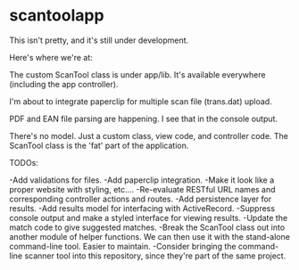 # scantoolapp

This isn't pretty, and it's still under development.

Here's where we're at:

The custom ScanTool class is under app/lib. It's available everywhere (including the app controller). 

I'm about to integrate paperclip for multiple scan file (trans.dat) upload.

PDF and EAN file parsing are happening. I see that in the console output.

There's no model. Just a custom class, view code, and controller code. The ScanTool class is the 'fat' part of the application.

TODOs:

-Add validations for files.
-Add paperclip integration.
-Make it look like a proper website with styling, etc....
-Re-evaluate RESTful URL names and corresponding controller actions and routes.
-Add persistence layer for results.
-Add results model for interfacing with ActiveRecord.
-Suppress console output and make a styled interface for viewing results.
-Update the match code to give suggested matches.
-Break the ScanTool class out into another module of helper functions. We can then use it with the stand-alone command-line tool. Easier to maintain.
-Consider bringing the command-line scanner tool into this repository, since they're part of the same project.
